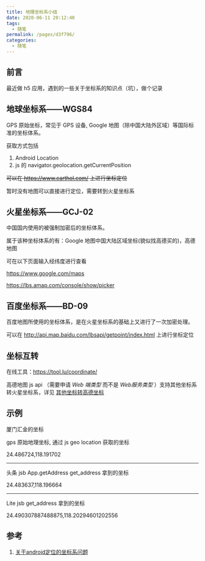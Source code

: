 ```yaml
---
title: 地理坐标系小结
date: 2020-06-11 20:12:40
tags: 
  - 随笔
permalink: /pages/d3f796/
categories: 
  - 随笔
---
```



## 前言

最近做 h5 应用，遇到的一些关于坐标系的知识点（坑），做个记录

<!--more-->

## 地球坐标系——WGS84

GPS 原始坐标，常见于 GPS 设备, Google 地图（除中国大陆外区域）等国际标准的坐标体系。

获取方式包括

1. Android Location
2. js 的 navigator.geolocation.getCurrentPosition

~~可以在 https://www.earthol.com/ 上进行坐标定位~~

暂时没有地图可以直接进行定位，需要转到火星坐标系

## 火星坐标系——GCJ-02

中国国内使用的被强制加密后的坐标体系。

属于该种坐标体系的有：Google 地图中国大陆区域坐标(貌似找高德买的)，高德地图

可在以下页面输入经纬度进行查看

https://www.google.com/maps

https://lbs.amap.com/console/show/picker


## 百度坐标系——BD-09

百度地图所使用的坐标体系，是在火星坐标系的基础上又进行了一次加密处理。

可以在 http://api.map.baidu.com/lbsapi/getpoint/index.html 上进行坐标定位

## 坐标互转

在线工具：https://tool.lu/coordinate/

高德地图 js api （需要申请 *Web 端类型* 而不是 *Web服务类型* ）支持其他坐标系转火星坐标系，详见 [其他坐标转高德坐标](https://lbs.amap.com/api/javascript-api/guide/transform/convertfrom)

## 示例

厦门汇金的坐标

gps 原始地理坐标, 通过 js geo location 获取的坐标

24.486724,118.191702

---
头条 jsb App.getAddress get_address 拿到的坐标

24.483637,118.196664

---
Lite jsb get_address 拿到的坐标

24.490307887488875,118.20294601202556



## 参考

1. [关于android定位的坐标系问题](https://www.cnblogs.com/lihualuo/p/3527495.html)